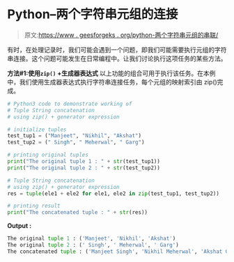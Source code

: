 # Python–两个字符串元组的连接

> 原文:[https://www . geesforgeks . org/python-两个字符串元组的串联/](https://www.geeksforgeeks.org/python-concatenation-of-two-string-tuples/)

有时，在处理记录时，我们可能会遇到一个问题，即我们可能需要执行元组的字符串连接。这个问题可能发生在日常编程中。让我们讨论执行这项任务的某些方法。

**方法#1:使用`zip()` +生成器表达式**
以上功能的组合可用于执行该任务。在本例中，我们使用生成器表达式执行字符串连接任务，每个元组的映射索引由 zip()完成。

```py
# Python3 code to demonstrate working of 
# Tuple String concatenation
# using zip() + generator expression 

# initialize tuples 
test_tup1 = ("Manjeet", "Nikhil", "Akshat") 
test_tup2 = (" Singh", " Meherwal", " Garg") 

# printing original tuples 
print("The original tuple 1 : " + str(test_tup1)) 
print("The original tuple 2 : " + str(test_tup2)) 

# Tuple String concatenation
# using zip() + generator expression 
res = tuple(ele1 + ele2 for ele1, ele2 in zip(test_tup1, test_tup2)) 

# printing result 
print("The concatenated tuple : " + str(res)) 
```

**Output :**

```py
The original tuple 1 : ('Manjeet', 'Nikhil', 'Akshat')
The original tuple 2 : (' Singh', ' Meherwal', ' Garg')
The concatenated tuple : ('Manjeet Singh', 'Nikhil Meherwal', 'Akshat Garg')

```